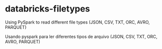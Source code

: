 # databricks-filetypes

Using PySpark to read different file types (JSON, CSV, TXT, ORC, AVRO, PARQUET)

Usando pyspark para ler diferentes tipos de arquivo (JSON, CSV, TXT, ORC, AVRO, PARQUET)
